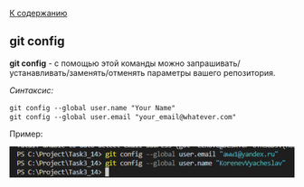 [К содержанию](./README.md)

## git config
**git config** - c помощью этой команды можно запрашивать/устанавливать/заменять/отменять параметры вашего репозитория. 
<!--синтаксис-->
_Синтаксис:_
```
git config --global user.name "Your Name"
git config --global user.email "your_email@whatever.com"
```

Пример:

![git username.png](./assets/git%20username.png)